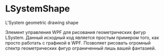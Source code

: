 # LSystemShape
L'System geometric drawing shape

Элемент управления WPF для рисования геометрических фигур LSystem.
Данный исходный код является простым примером того, как просто работать с графикой в WPF.
Позволяет рисовать огромный спектр геометрических фигур ограниченный лишь вашей фантазией.
